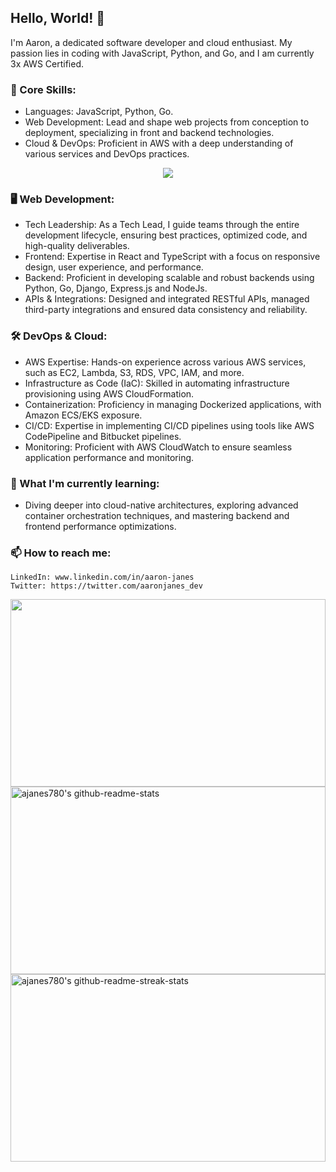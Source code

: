 ## Hello, World! 👋

I'm Aaron, a dedicated software developer and cloud enthusiast. My passion lies in coding with JavaScript, Python, and Go, 
and I am currently 3x AWS Certified.

### 🌟 Core Skills:
 - Languages: JavaScript, Python, Go.
 - Web Development: Lead and shape web projects from conception to deployment, specializing in front and backend technologies.
 - Cloud & DevOps: Proficient in AWS with a deep understanding of various services and DevOps practices.
   
<p align='center'>
 <img src="https://skillicons.dev/icons?i=html,css,sass,bootstrap,materialui,tailwind,js,ts,py,django,jquery,react,redux,next,vite,wordpress,docker,vercel,netlify,aws,git,go,java,nodejs,express,mysql,sqlite,mongodb,postgresql,postman">
</p>

### 🖥️ Web Development:

 - Tech Leadership: As a Tech Lead, I guide teams through the entire development lifecycle, ensuring best practices, optimized code, and high-quality deliverables.
 - Frontend: Expertise in React and TypeScript with a focus on responsive design, user experience, and performance.
 - Backend: Proficient in developing scalable and robust backends using Python, Go, Django, Express.js and NodeJs.
 - APIs & Integrations: Designed and integrated RESTful APIs, managed third-party integrations and ensured data consistency and reliability.

### 🛠️ DevOps & Cloud:

 - AWS Expertise: Hands-on experience across various AWS services, such as EC2, Lambda, S3, RDS, VPC, IAM, and more.
 - Infrastructure as Code (IaC): Skilled in automating infrastructure provisioning using AWS CloudFormation.
 - Containerization: Proficiency in managing Dockerized applications, with Amazon ECS/EKS exposure.
 - CI/CD: Expertise in implementing CI/CD pipelines using tools like AWS CodePipeline and Bitbucket pipelines.
 - Monitoring: Proficient with AWS CloudWatch to ensure seamless application performance and monitoring.


### 🌱 What I'm currently learning:
 - Diving deeper into cloud-native architectures, exploring advanced container orchestration techniques, and mastering backend and frontend performance optimizations.

### 📫 How to reach me:

    LinkedIn: www.linkedin.com/in/aaron-janes
    Twitter: https://twitter.com/aaronjanes_dev



<img width='100%' height='300px' src="https://github-readme-stats.vercel.app/api/top-langs/?username=ajanes780&theme=github&size_weight=0.5&count_weight=0.5&layout=donut" />

 <a href="https://github.com/ajanes780?tab=repositories">
    <img width='100%' height='300px' src="https://github-readme-stats-one-bice.vercel.app/api?username=ajanes780&theme=github&show_icons=true&count_private=true&role=OWNER,ORGANIZATION_MEMBER,COLLABORATOR" alt="ajanes780's github-readme-stats"/>
  </a>



   
  
  <a href="https://github.com/ajanes780?tab=stars">
    <img width='100%' height='300px' src="https://github-readme-streak-stats.herokuapp.com?user=ajanes780&theme=transparent&date_format=M%20j%5B%2C%20Y%5D" alt="ajanes780's github-readme-streak-stats"/>
  </a>


  


